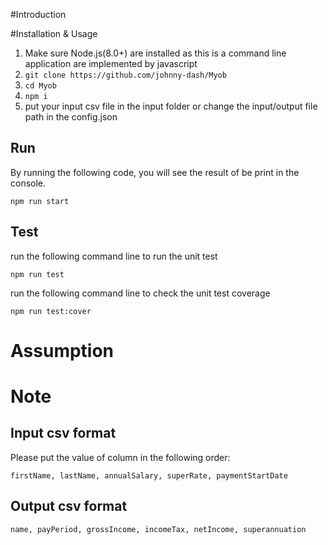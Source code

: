 #Introduction

#Installation & Usage

1.  Make sure Node.js(8.0+) are installed as this is a command line application are implemented by javascript
2.  `git clone https://github.com/johnny-dash/Myob`
3.  `cd Myob`
4.  `npm i`
5.  put your input csv file in the input folder or change the input/output file path in the config.json

## Run

By running the following code, you will see the result of be print in the console.

`npm run start`

## Test

run the following command line to run the unit test

`npm run test`

run the following command line to check the unit test coverage

`npm run test:cover`

# Assumption

# Note

## Input csv format

Please put the value of column in the following order:

`firstName, lastName, annualSalary, superRate, paymentStartDate`

## Output csv format

`name, payPeriod, grossIncome, incomeTax, netIncome, superannuation`
